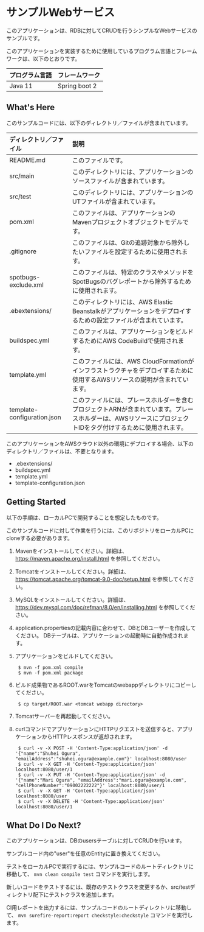 サンプルWebサービス
==============================================

このアプリケーションは、RDBに対してCRUDを行うシンプルなWebサービスのサンプルです。

このアプリケーションを実装するために使用しているプログラム言語とフレームワークは、以下のとおりです。

| プログラム言語 | フレームワーク |
| :--- | :--- |
| Java 11 | Spring boot 2 |

What's Here
-----------

このサンプルコードには、以下のディレクトリ／ファイルが含まれています。

| ディレクトリ／ファイル | 説明 |
| :--- | :--- |
| README.md | このファイルです。 |
| src/main | このディレクトリには、アプリケーションのソースファイルが含まれています。 |
| src/test | このディレクトリには、アプリケーションのUTファイルが含まれています。 |
| pom.xml | このファイルは、アプリケーションのMavenプロジェクトオブジェクトモデルです。 |
| .gitignore | このファイルは、Gitの追跡対象から除外したいファイルを設定するために使用されます。 |
| spotbugs-exclude.xml | このファイルは、特定のクラスやメソッドをSpotBugsのバグレポートから除外するために使用されます。 |
| .ebextensions/ | このディレクトリには、AWS Elastic Beanstalkがアプリケーションをデプロイするための設定ファイルが含まれています。 |
| buildspec.yml | このファイルは、アプリケーションをビルドするためにAWS CodeBuildで使用されます。 |
| template.yml | このファイルには、AWS CloudFormationがインフラストラクチャをデプロイするために使用するAWSリソースの説明が含まれています。 |
| template-configuration.json | このファイルには、プレースホルダーを含むプロジェクトARNが含まれています。プレースホルダーは、AWSリソースにプロジェクトIDをタグ付けするために使用されます。 |

このアプリケーションをAWSクラウド以外の環境にデプロイする場合、以下のディレクトリ／ファイルは、不要となります。
  
- .ebextensions/
- buildspec.yml
- template.yml
- template-configuration.json

Getting Started
---------------

以下の手順は、ローカルPCで開発することを想定したものです。 

このサンプルコードに対して作業を行うには、このリポジトリをローカルPCにcloneする必要があります。 

1. Mavenをインストールしてください。詳細は、 https://maven.apache.org/install.html を参照してください。

1. Tomcatをインストールしてください。詳細は、 https://tomcat.apache.org/tomcat-9.0-doc/setup.html を参照してください。

1. MySQLをインストールしてください。詳細は、 https://dev.mysql.com/doc/refman/8.0/en/installing.html を参照してください。

1. application.propertiesの記載内容に合わせて、DBとDBユーザーを作成してください。
   DBテーブルは、アプリケーションの起動時に自動作成されます。

1. アプリケーションをビルドしてください。

        $ mvn -f pom.xml compile
        $ mvn -f pom.xml package

1. ビルド成果物であるROOT.warをTomcatのwebappディレクトリにコピーしてください。 

        $ cp target/ROOT.war <tomcat webapp directory>

1. Tomcatサーバーを再起動してください。

1. curlコマンドでアプリケーションにHTTPリクエストを送信すると、アプリケーションからHTTPレスポンスが返却されます。

        $ curl -v -X POST -H 'Content-Type:application/json' -d '{"name":"Shuhei Ogura", "emailAddress":"shuhei.ogura@example.com"}' localhost:8080/user
        $ curl -v -X GET -H 'Content-Type:application/json' localhost:8080/user/1
        $ curl -v -X PUT -H 'Content-Type:application/json' -d '{"name":"Mari Ogura", "emailAddress":"mari.ogura@example.com", "cellPhoneNumber":"09002222222"}' localhost:8080/user/1
        $ curl -v -X GET -H 'Content-Type:application/json' localhost:8080/user
        $ curl -v -X DELETE -H 'Content-Type:application/json' localhost:8080/user/1

What Do I Do Next?
------------------

このアプリケーションは、DBのusersテーブルに対してCRUDを行います。

サンプルコード内の"user"を任意のEntityに置き換えてください。

テストをローカルPCで実行するには、サンプルコードのルートディレクトリに移動して、 `mvn clean compile test` コマンドを実行します。

新しいコードをテストするには、既存のテストクラスを変更するか、src/testディレクトリ配下にテストクラスを追加します。 

CI用レポートを出力するには、サンプルコードのルートディレクトリに移動して、 `mvn surefire-report:report checkstyle:checkstyle` コマンドを実行します。
